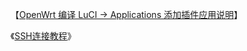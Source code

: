【[OpenWrt 编译 LuCI -> Applications 添加插件应用说明](https://www.right.com.cn/forum/thread-3682029-1-1.html)】

《[SSH连接教程](https://github.com/danshui-git/shuoming/blob/master/3SSH%E8%BF%9E%E6%8E%A5%E8%AF%B4%E6%98%8E.md)》
